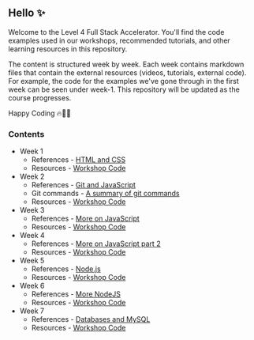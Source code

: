 ## Hello ✨

Welcome to the Level 4 Full Stack Accelerator. You'll find the code examples used in our workshops, recommended tutorials, and other learning resources in this repository. 

The content is structured week by week. Each week contains markdown files that contain the external resources (videos, tutorials, external code). For example, the code for the examples we've gone through in the first week can be seen under week-1. This repository will be updated as the course progresses.

Happy Coding 🔥🧑‍💻

### Contents

* Week 1
    * References - [HTML and CSS](week-1/README.md)
    * Resources - [Workshop Code](week-1)
* Week 2
    * References - [Git and JavaScript](week-2/README.md)
    * Git commands - [A summary of git commands](week-2/git-commands.md)
    * Resources - [Workshop Code](week-2)
 * Week 3
    * References - [More on JavaScript](week-3/README.md)
    * Resources - [Workshop Code](week-3)
* Week 4
    * References - [More on JavaScript part 2](week-4/README.md)
    * Resources - [Workshop Code](week-4)
* Week 5
    * References - [Node.js](week-5/README.md)
    * Resources - [Workshop Code](week-5)
* Week 6
    * References - [More NodeJS](week-6/README.md)
    * Resources - [Workshop Code](week-6)
* Week 7
    * References - [Databases and MySQL](week-7/README.md)
    * Resources - [Workshop Code](week-7)
<!--
* Week 8
    * References - [](week-8/README.md)
    * Resources - [Workshop Code](week-8)
* Week 9
    * References - [](week-9/README.md)
    * Resources - [Workshop Code](week-9)
* Week 10
    * References - [](week-10/README.md)
    * Resources - [Workshop Code](week-10)
* Week 11
    * References - [](week-11/README.md)
    * Resources - [Workshop Code](week-11)
* Week 12
    * References - [](week-12/README.md)
    * Resources - [Workshop Code](week-12) -->